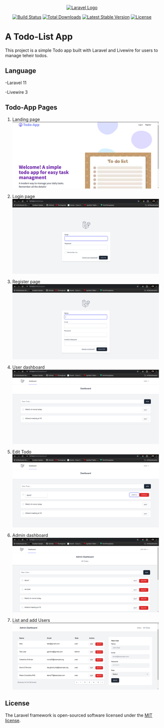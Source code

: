 <p align="center"><a href="https://laravel.com" target="_blank"><img src="https://raw.githubusercontent.com/laravel/art/master/logo-lockup/5%20SVG/2%20CMYK/1%20Full%20Color/laravel-logolockup-cmyk-red.svg" width="400" alt="Laravel Logo"></a></p>

<p align="center">
<a href="https://github.com/laravel/framework/actions"><img src="https://github.com/laravel/framework/workflows/tests/badge.svg" alt="Build Status"></a>
<a href="https://packagist.org/packages/laravel/framework"><img src="https://img.shields.io/packagist/dt/laravel/framework" alt="Total Downloads"></a>
<a href="https://packagist.org/packages/laravel/framework"><img src="https://img.shields.io/packagist/v/laravel/framework" alt="Latest Stable Version"></a>
<a href="https://packagist.org/packages/laravel/framework"><img src="https://img.shields.io/packagist/l/laravel/framework" alt="License"></a>
</p>



# A Todo-List App
This project is a simple Todo app built with Laravel and Livewire for users to manage teheir todos.




## Language
-Laravel 11

-Livewire 3
##  Todo-App Pages
1. Landing page
![Landing](https://github.com/isaackabucho/Todo_app/blob/main/TodoScreenshots/updlandingpage.png?raw=true)

2. Login page
![Login](https://github.com/isaackabucho/Todo_app/blob/main/TodoScreenshots/Login_page.png?raw=true)

3. Register page
![Register](https://github.com/isaackabucho/Todo_app/blob/main/TodoScreenshots/Register_page.png?raw=true)

4. User dashboard
![User dashboard](https://github.com/isaackabucho/Todo_app/blob/main/TodoScreenshots/User_dashboard.png?raw=true)

5. Edit Todo
![Edit Todo](https://github.com/isaackabucho/Todo_app/blob/main/TodoScreenshots/Edit_todo.png?raw=true)

6. Admin dashboard
![Admin dashboard](https://github.com/isaackabucho/Todo_app/blob/main/TodoScreenshots/Admin_dashboard.png?raw=true)

7. List and add Users
![Users](https://github.com/isaackabucho/Todo_app/blob/main/TodoScreenshots/user_list.png?raw=true)



## License

The Laravel framework is open-sourced software licensed under the [MIT license](https://opensource.org/licenses/MIT).
